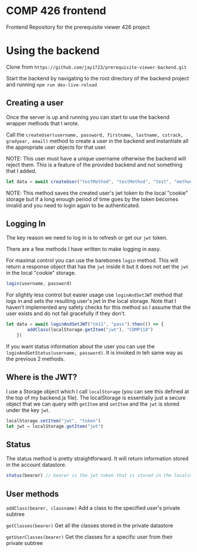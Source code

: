 # COMP 426 frontend
 Frontend Repository for the prerequisite viewer 426 project

# Using the backend

Clone from `https://github.com/jay1723/prerequisite-viewer-backend.git`

Start the backend by navigating to the root directory of the backend project and running `npm run dev-live-reload`

## Creating a user

Once the server is up and running you can start to use the backend wrapper methods that I wrote. 

Call the `createUser(username, password, firstname, lastname, cstrack, gradyear, email)` method to create a user in the backend and instantiate all the appropriate user objects for that user. 

NOTE: This user must have a unique username otherwise the backend will reject them. This is a feature of the provided backend and not something that I added. 

```javascript
let data = await createUser("testMethod", "testMethod", "test", "method", "BS", 2019);
```

NOTE: This method saves the created user's jwt token to the local "cookie" storage but if a long enough period of time goes by the token becomes invalid and you need to login again to be authenticated. 

## Logging In
The key reason we need to log in is to refresh or get our `jwt` token. 

There are a few methods I have written to make logging in easy.

For maximal control you can use the barebones `login` method. This will return a response object that has the `jwt` inside it but it does not set the `jwt` in the local "cookie" storage.

```javascript
login(username, password)
```

For slightly less control but easier usage use `loginAndSetJWT` method that logs in and sets the resulting user's jwt in the local storage. Note that I haven't implemented any safety checks for this method so I assume that the user exists and do not fail gracefully if they don't. 

```javascript
let data = await loginAndSetJWT("tm11", "pass").then(() => {
        addClass(localStorage.getItem("jwt"), "COMP110")
    })
```

If you want status information about the user you can use the `loginAndGetStatus(username, password)`. It is invoked in teh same way as the previous 2 methods. 

## Where is the JWT?

I use a Storage object which I call `localStorage` (you can see this defined at the top of my backend.js file). The localStorage is essentially just a secure object that we can query with `getItem` and `setItem` and the `jwt` is stored under the key `jwt`.

```javascript
localStorage.setItem("jwt", "token")
let jwt = localStorage.getItem("jwt")
```

## Status

The status method is pretty straightforward. It will return information stored in the account datastore. 

```javascript
status(bearer) // bearer is the jwt token that is stored in the localstorage
```

## User methods

`addClass(bearer, classname)`
Add a class to the specified user's private subtree

`getClasses(bearer)` Get all the classes stored in the private datastore

`getUserClasses(bearer)` Get the classes for a specific user from their private subtree


